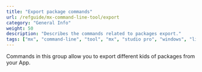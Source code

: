 ```yaml
---
title: "Export package commands"
url: /refguide/mx-command-line-tool/export
category: "General Info"
weight: 50
description: "Describes the commands related to packages export."
tags: ["mx", "command-line", "tool", "mx", "studio pro", "windows", "linux"]
---
```


Commands in this group allow you to export different kids of packages from your App.

